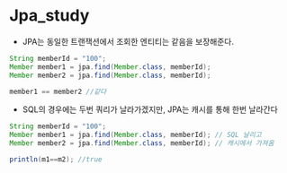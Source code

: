 # Jpa_study

* JPA는 동일한 트랜잭션에서 조회한 엔티티는 같음을 보장해준다.
```java 
String memberId = "100";
Member member1 = jpa.find(Member.class, memberId);
Member member2 = jpa.find(Member.class, memberId);

member1 == member2 //같다
```

* SQL의 경우에는 두번 쿼리가 날라가겠지만, JPA는 캐시를 통해 한번 날라간다
```java
String memberId = "100";
Member member1 = jpa.find(Member.class, memberId); // SQL 날리고
Member member2 = jpa.find(Member.class, memberId); // 캐시에서 가져옴

println(m1==m2); //true
```
